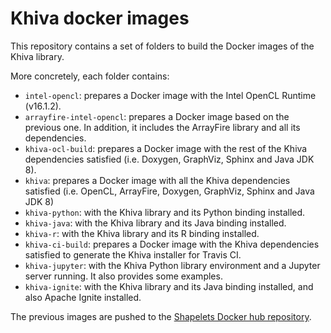 # Khiva docker images
This repository contains a set of folders to build the Docker images of the Khiva library.

More concretely, each folder contains:
- `intel-opencl`: prepares a Docker image with the Intel OpenCL Runtime (v16.1.2).
- `arrayfire-intel-opencl`: prepares a Docker image based on the previous one. In addition, it includes the ArrayFire library and all its dependencies.
- `khiva-ocl-build`: prepares a Docker image with the rest of the Khiva dependencies satisfied (i.e. Doxygen, GraphViz, Sphinx and Java JDK 8).
- `khiva`: prepares a Docker image with all the Khiva dependencies satisfied (i.e. OpenCL, ArrayFire, Doxygen, GraphViz, Sphinx and Java JDK 8)
- `khiva-python`: with the Khiva library and its Python binding installed.
- `khiva-java`: with the Khiva library and its Java binding installed.
- `khiva-r`: with the Khiva library and its R binding installed.
- `khiva-ci-build`: prepares a Docker image with the Khiva dependencies satisfied to generate the Khiva installer for Travis CI.
- `khiva-jupyter`: with the Khiva Python library environment and a Jupyter server running. It also provides some examples.
- `khiva-ignite`: with the Khiva library and its Java binding installed, and also Apache Ignite installed.

The previous images are pushed to the [Shapelets Docker hub repository](https://hub.docker.com/u/shapelets).
